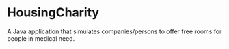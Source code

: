 # HousingCharity
A Java application that simulates companies/persons to offer free rooms for people in medical need.
